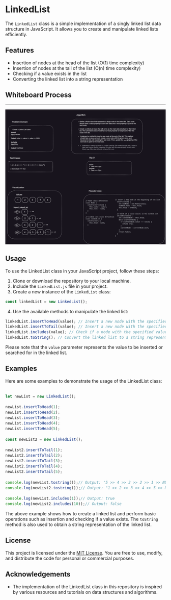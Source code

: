 
# LinkedList

The `LinkedList` class is a simple implementation of a singly linked list data structure in JavaScript. It allows you to create and manipulate linked lists efficiently.

## Features

- Insertion of nodes at the head of the list (O(1) time complexity)
- Insertion of nodes at the tail of the list (O(n) time complexity)
- Checking if a value exists in the list
- Converting the linked list into a string representation

## Whiteboard Process

---

![Whiteboard](./LinkedList.png)

## Usage

To use the LinkedList class in your JavaScript project, follow these steps:

1. Clone or download the repository to your local machine.
2. Include the `LinkedList.js` file in your project.
3. Create a new instance of the `LinkedList` class:

```javascript
const linkedList = new LinkedList();
```

4. Use the available methods to manipulate the linked list:

```javascript
linkedList.insertToHead(value); // Insert a new node with the specified value at the head of the list
linkedList.insertToTail(value); // Insert a new node with the specified value at the tail of the list
linkedList.includes(value); // Check if a node with the specified value exists in the list
linkedList.toString(); // Convert the linked list to a string representation
```

Please note that the `value` parameter represents the value to be inserted or searched for in the linked list.

## Examples

Here are some examples to demonstrate the usage of the LinkedList class:

```javascript

let newList = new LinkedList();

newList.insertToHead(1);
newList.insertToHead(2);
newList.insertToHead(3);
newList.insertToHead(4);
newList.insertToHead(5);

const newList2 = new LinkedList();

newList2.insertToTail(1);
newList2.insertToTail(2);
newList2.insertToTail(3);
newList2.insertToTail(4);
newList2.insertToTail(5);

console.log(newList.tostring());// Output: "5 >> 4 >> 3 >> 2 >> 1 >> NULL"
console.log(newList2.tostring());// Output: "1 >> 2 >> 3 >> 4 >> 5 >> NULL"

console.log(newList.includes(1));// Output: true
console.log(newList2.includes(10));// Output: false

```

The above example shows how to create a linked list and perform basic operations such as insertion and checking if a value exists. The `toString` method is also used to obtain a string representation of the linked list.

## License

This project is licensed under the [MIT License](LICENSE). You are free to use, modify, and distribute the code for personal or commercial purposes.

## Acknowledgements

- The implementation of the LinkedList class in this repository is inspired by various resources and tutorials on data structures and algorithms.

